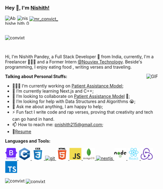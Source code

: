 ### Hey 👋, I'm [Nishith!](https://nishithfolio.vercel.app/) 

<a href="https://twitter.com/mr_convict_" target="blank"><img align="center" src="https://raw.githubusercontent.com/rahuldkjain/github-profile-readme-generator/master/src/images/icons/Social/twitter.svg" alt="mr_convict_" height="30" width="40" /></a>
<a href=https://www.linkedin.com/in/nishith-pandey-635091228>
   <img align="left" alt="Abhishek's LinkdeIN" height="30" width="40" src="https://cdn.jsdelivr.net/npm/simple-icons@v3/icons/linkedin.svg" /></a> <a href="https://www.leetcode.com/nishith_0518_" target="blank"><img align="left" src="https://raw.githubusercontent.com/rahuldkjain/github-profile-readme-generator/master/src/images/icons/Social/leet-code.svg" alt="nishith_0518_" height="30" width="40" /></a>


<br />

<p align="left"> <img src="https://komarev.com/ghpvc/?username=convixt&label=Profile%20views&color=0e75b6&style=flat" alt="convixt" /> </p>
<br />

Hi, I'm Nishith Pandey, a Full Stack Developer 🚀 from India, currently, I'm a  Freelancer 👨🏽‍💻 and a Former  Intern [@Nouviex Technology](https://nouviex.com/). Beside's programming, I enjoy eating food , writing verses and traveling.

  <img align="right" alt="GIF" src="https://media.giphy.com/media/836HiJc7pgzy8iNXCn/giphy.gif" />
  
**Talking about Personal Stuffs:**

- 👨🏽‍💻 I’m currently working on [Patient Assistance Model](https://github.com/Convixt/Patient_Management_App);
- 🌱 I’m currently learning Next.js and C++; 
- 👯 I’m looking to collaborate on [Patient Assistance Model](https://github.com/Convixt/Patient_Management_App) 🤝;
- 🤔 I’m looking for help with Data Structures and Algorithms 😭;
- 💬 Ask me about anything, I am happy to help;
- ⚡️ Fun fact I write code and rap verses, proving that creativity and tech can go hand in hand.
- 📫 How to reach me: pnishith215@gmail.com;
- 📝[Resume](https://drive.google.com/file/d/1B7ML4XN7tl51fkSas38S8-sLocqOAcv0/view?usp=sharing)

**Languages and Tools:**  


<p align="left"> <a href="https://getbootstrap.com" target="_blank" rel="noreferrer"> <img src="https://raw.githubusercontent.com/devicons/devicon/master/icons/bootstrap/bootstrap-plain-wordmark.svg" alt="bootstrap" width="40" height="40"/> </a> <a href="https://www.w3schools.com/cpp/" target="_blank" rel="noreferrer"> <img src="https://raw.githubusercontent.com/devicons/devicon/master/icons/cplusplus/cplusplus-original.svg" alt="cplusplus" width="40" height="40"/> </a> <a href="https://www.w3schools.com/css/" target="_blank" rel="noreferrer"> <img src="https://raw.githubusercontent.com/devicons/devicon/master/icons/css3/css3-original-wordmark.svg" alt="css3" width="40" height="40"/> </a> <a href="https://git-scm.com/" target="_blank" rel="noreferrer"> <img src="https://www.vectorlogo.zone/logos/git-scm/git-scm-icon.svg" alt="git" width="40" height="40"/> </a> <a href="https://www.w3.org/html/" target="_blank" rel="noreferrer"> <img src="https://raw.githubusercontent.com/devicons/devicon/master/icons/html5/html5-original-wordmark.svg" alt="html5" width="40" height="40"/> </a> <a href="https://developer.mozilla.org/en-US/docs/Web/JavaScript" target="_blank" rel="noreferrer"> <img src="https://raw.githubusercontent.com/devicons/devicon/master/icons/javascript/javascript-original.svg" alt="javascript" width="40" height="40"/> </a> <a href="https://www.mongodb.com/" target="_blank" rel="noreferrer"> <img src="https://raw.githubusercontent.com/devicons/devicon/master/icons/mongodb/mongodb-original-wordmark.svg" alt="mongodb" width="40" height="40"/> </a> <a href="https://nextjs.org/" target="_blank" rel="noreferrer"> <img src="https://cdn.worldvectorlogo.com/logos/nextjs-2.svg" alt="nextjs" width="40" height="40"/> </a> <a href="https://nodejs.org" target="_blank" rel="noreferrer"> <img src="https://raw.githubusercontent.com/devicons/devicon/master/icons/nodejs/nodejs-original-wordmark.svg" alt="nodejs" width="40" height="40"/> </a> <a href="https://reactjs.org/" target="_blank" rel="noreferrer"> <img src="https://raw.githubusercontent.com/devicons/devicon/master/icons/react/react-original-wordmark.svg" alt="react" width="40" height="40"/> </a> <a href="https://redux.js.org" target="_blank" rel="noreferrer"> <img src="https://raw.githubusercontent.com/devicons/devicon/master/icons/redux/redux-original.svg" alt="redux" width="40" height="40"/> </a> <a href="https://www.typescriptlang.org/" target="_blank" rel="noreferrer"> <img src="https://raw.githubusercontent.com/devicons/devicon/master/icons/typescript/typescript-original.svg" alt="typescript" width="40" height="40"/> </a> </p>




<p><img align="left" src="https://github-readme-stats.vercel.app/api/top-langs?username=convixt&show_icons=true&locale=en&layout=compact" alt="convixt" /></p>

<p>&nbsp;<img align="center" src="https://github-readme-stats.vercel.app/api?username=convixt&show_icons=true&locale=en" alt="convixt" /></p>







